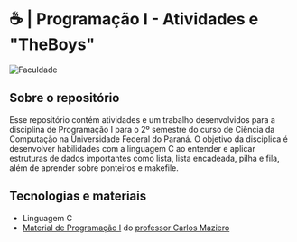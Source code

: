 # ☕ | Programação I - Atividades e "TheBoys"
![Faculdade](https://img.shields.io/badge/Faculdade-91e2d6?style=for-the-badge)

## Sobre o repositório
Esse repositório contém atividades e um trabalho desenvolvidos para a disciplina de Programação I para o 2º semestre do curso de Ciência da Computação na Universidade Federal do Paraná. O objetivo da disciplica é  desenvolver habilidades com a linguagem C ao entender e aplicar estruturas de dados importantes como lista, lista encadeada, pilha e fila, além de aprender sobre ponteiros e makefile.

## Tecnologias e materiais
 - Linguagem C
 - [Material de Programação I](https://wiki.inf.ufpr.br/maziero/doku.php?id=prog1:start) do [professor Carlos Maziero](https://wiki.inf.ufpr.br/maziero/doku.php?id=start)

   
